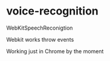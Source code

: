 # voice-recognition

WebKitSpeechReconigtion

Webkit works throw events

Working just in Chrome by the moment
